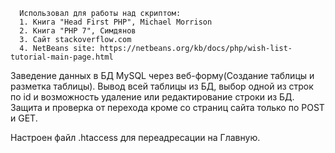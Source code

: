       Использовал для работы над скриптом:
      1. Книга "Head First PHP", Michael Morrison
      2. Книга "PHP 7", Симдянов
      3. Сайт stackoverflow.com
      4. NetBeans site: https://netbeans.org/kb/docs/php/wish-list-tutorial-main-page.html

Заведение данных в БД MySQL через веб-форму(Создание таблицы и разметка таблицы). Вывод всей таблицы из БД, выбор одной из строк по id и возможность удаление или редактирование строки из БД. Защита и проверка от перехода кроме со страниц сайта только по POST и GET.

Настроен файл .htaccess для переадресации на Главную.
